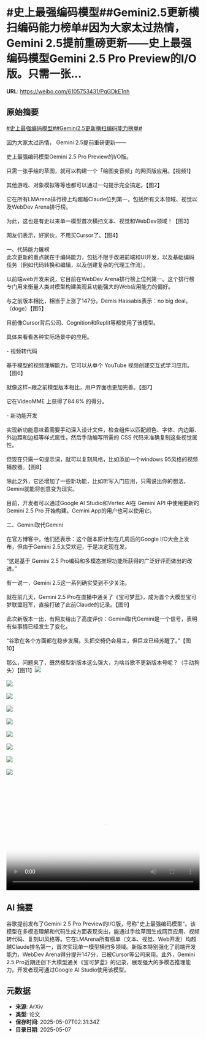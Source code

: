 # #史上最强编码模型##Gemini2.5更新横扫编码能力榜单#因为大家太过热情， Gemini 2.5提前重磅更新——史上最强编码模型Gemini 2.5 Pro Preview的I/O版。只需一张...

**URL**: https://weibo.com/6105753431/PqGDkE1nh

## 原始摘要

<a href="https://m.weibo.cn/search?containerid=231522type%3D1%26t%3D10%26q%3D%23%E5%8F%B2%E4%B8%8A%E6%9C%80%E5%BC%BA%E7%BC%96%E7%A0%81%E6%A8%A1%E5%9E%8B%23&amp;extparam=%23%E5%8F%B2%E4%B8%8A%E6%9C%80%E5%BC%BA%E7%BC%96%E7%A0%81%E6%A8%A1%E5%9E%8B%23" data-hide=""><span class="surl-text">#史上最强编码模型#</span></a><a href="https://m.weibo.cn/search?containerid=231522type%3D1%26t%3D10%26q%3D%23Gemini2.5%E6%9B%B4%E6%96%B0%E6%A8%AA%E6%89%AB%E7%BC%96%E7%A0%81%E8%83%BD%E5%8A%9B%E6%A6%9C%E5%8D%95%23&amp;extparam=%23Gemini2.5%E6%9B%B4%E6%96%B0%E6%A8%AA%E6%89%AB%E7%BC%96%E7%A0%81%E8%83%BD%E5%8A%9B%E6%A6%9C%E5%8D%95%23" data-hide=""><span class="surl-text">#Gemini2.5更新横扫编码能力榜单#</span></a><br><br>因为大家太过热情， Gemini 2.5提前重磅更新——<br><br>史上最强编码模型Gemini 2.5 Pro Preview的I/O版。<br><br>只需一张手绘的草图，就可以构建一个「绘图变音频」的网页版应用。【视频1】<br><br>其他游戏、对象模拟等等也都可以通过一句提示完全搞定。【图2】<br><br>它在所有LMArena排行榜上均超越Claude位列第一，包括所有文本领域、视觉以及WebDev Arena排行榜。<br><br>为此，这也是有史以来单一模型首次横扫文本、视觉和WebDev领域！【图3】<br><br>网友们表示，好家伙，不用买Cursor了。【图4】<br><br>一、代码能力屠榜<br>此次更新的重点就在于编码能力，包括不限于改进前端和UI开发，以及基础编码任务（例如代码转换和编辑，以及创建复杂的代理工作流）。<br><br>以前端web开发来说，它目前在WebDev Arena排行榜上位列第一。这个排行榜专门用来衡量人类对模型构建美观且功能强大的Web应用能力的偏好。<br><br>与之前版本相比，相当于上涨了147分。Demis Hassabis表示：no big deal。（doge）【图5】<br><br>目前像Cursor背后公司、Cognition和Replit等都使用了该模型。<br><br>具体来看看各种实际场景中的应用。<br><br>- 视频转代码<br><br>基于模型的视频理解能力，它可以从单个 YouTube 视频创建交互式学习应用。【图6】<br><br>就像这样~跟之前模型版本相比，用户界面也更加完善。【图7】<br><br>它在VideoMME 上获得了84.8% 的得分。<br><br>- 新功能开发<br><br>实现新功能意味着需要手动深入设计文件，检查组件以匹配颜色、字体、内边距、外边距和边框等样式属性，然后手动编写所需的 CSS 代码来准确复制这些视觉属性。<br><br>但现在只需一句提示词，就可以复刻风格，比如添加一个windows 95风格的视频播放器。【图8】<br><br>除此之外，它还增加了一些新功能，比如听写入门应用，只需说出你的想法，Gemini就能将创意变为现实。<br><br>目前，开发者可以通过Google AI Studio和Vertex AI在 Gemini API 中使用更新的 Gemini 2.5 Pro 开始构建。Gemini App的用户也可以使用它。<br><br>二、Gemini取代Gemini<br><br>在官方博客中，他们还表示：这个版本原计划在几周后的Google I/O大会上发布，但由于Gemini 2.5太受欢迎，于是决定现在发。<br><br>“这是基于 Gemini 2.5 Pro编码和多模态推理功能所获得的广泛好评而做出的改进。”<br><br>有一说一，Gemini 2.5这一系列确实受到不少关注。<br><br>就在前几天，Gemini 2.5 Pro在直播中通关了《宝可梦蓝》，成为首个大模型宝可梦联盟冠军，直接打破了此前Claude的记录。【图9】<br><br>此次新版本一出，有网友给出了高度评价：Gemini取代Gemini是一个信号，表明有些事情已经发生了变化。<br><br>“谷歌在各个方面都在稳步发展。头把交椅仍会易主，但巨龙已经苏醒了。”【图10】<br><br>那么，问题来了，既然模型新版本这么强大，为啥谷歌不更新版本号呢？（手动狗头）【图11】<img style="" src="https://tvax1.sinaimg.cn/large/006Fd7o3ly1i16ouq3eryj30zk0k0jr9.jpg" referrerpolicy="no-referrer"><br><br><img style="" src="https://tvax2.sinaimg.cn/large/006Fd7o3gy1i16ot6nskvg30qm0fr1ag.gif" referrerpolicy="no-referrer"><br><br><img style="" src="https://tvax2.sinaimg.cn/large/006Fd7o3gy1i16otasmijj30zk0uc4bi.jpg" referrerpolicy="no-referrer"><br><br><img style="" src="https://tvax2.sinaimg.cn/large/006Fd7o3gy1i16otbhlx0j30m803wdgl.jpg" referrerpolicy="no-referrer"><br><br><img style="" src="https://tvax4.sinaimg.cn/large/006Fd7o3gy1i16otewxnwj30lo0i6jvh.jpg" referrerpolicy="no-referrer"><br><br><img style="" src="https://tvax4.sinaimg.cn/large/006Fd7o3gy1i16othi5gbj30zk0olq75.jpg" referrerpolicy="no-referrer"><br><br><img style="" src="https://tvax3.sinaimg.cn/large/006Fd7o3gy1i16otqu9cwg30sc0g0kjm.gif" referrerpolicy="no-referrer"><br><br><img style="" src="https://tvax2.sinaimg.cn/large/006Fd7o3gy1i16otujdiqg30sc0fm7wi.gif" referrerpolicy="no-referrer"><br><br><img style="" src="https://tvax2.sinaimg.cn/large/006Fd7o3gy1i16oufkxgvg30k00b9kjr.gif" referrerpolicy="no-referrer"><br><br><br clear="both"><div style="clear: both"></div><video controls="controls" poster="https://tvax3.sinaimg.cn/orj480/006Fd7o3ly1i16ouq5lsej30zk0k0jr9.jpg" style="width: 100%"><source src="https://f.video.weibocdn.com/o0/lNqvthLdlx08o3fXWoxy010412003tPX0E010.mp4?label=mp4_720p&amp;template=1280x720.25.0&amp;ori=0&amp;ps=1CwnkDw1GXwCQx&amp;Expires=1746588631&amp;ssig=YdvEjnMqhO&amp;KID=unistore,video"><source src="https://f.video.weibocdn.com/o0/bYgde0Bvlx08o3fXZQDK010412001By90E010.mp4?label=mp4_hd&amp;template=852x480.25.0&amp;ori=0&amp;ps=1CwnkDw1GXwCQx&amp;Expires=1746588631&amp;ssig=6TesLMDCv0&amp;KID=unistore,video"><source src="https://f.video.weibocdn.com/o0/hSBeHocWlx08o3fXQKlq01041200100W0E010.mp4?label=mp4_ld&amp;template=640x360.25.0&amp;ori=0&amp;ps=1CwnkDw1GXwCQx&amp;Expires=1746588631&amp;ssig=QJ4bY28kpc&amp;KID=unistore,video"><p>视频无法显示，请前往<a href="https://video.weibo.com/show?fid=1034%3A5163603654017029" target="_blank" rel="noopener noreferrer">微博视频</a>观看。</p></video>

## AI 摘要

谷歌提前发布了Gemini 2.5 Pro Preview的I/O版，号称"史上最强编码模型"。该模型在多模态理解和代码生成方面表现突出，能通过手绘草图生成网页应用、视频转代码、复刻UI风格等。它在LMArena所有榜单（文本、视觉、Web开发）均超越Claude排名第一，首次实现单一模型横扫多领域。新版本特别强化了前端开发能力，WebDev Arena得分提升147分，已被Cursor等公司采用。此外，Gemini 2.5 Pro近期还创下大模型通关《宝可梦蓝》的记录，展现强大的多模态推理能力。开发者现可通过Google AI Studio使用该模型。

## 元数据

- **来源**: ArXiv
- **类型**: 论文
- **保存时间**: 2025-05-07T02:31:34Z
- **目录日期**: 2025-05-07
